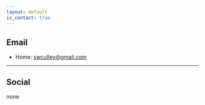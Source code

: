```yaml
---
layout: default
is_contact: true
---
```


## Email

* Home: [swculley@gmail.com](mailto:swculley@gmail.com)


---

## Social

none
